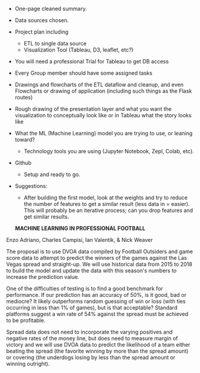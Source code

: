 - One-page cleaned summary.
- Data sources chosen.
- Project plan including
  - ETL to single data source
  - Visualization Tool (Tableau, D3, leaflet, etc?)
- You will need a professional Trial for Tableau to get DB access
- Every Group member should have some assigned tasks
- Drawings and flowcharts of the ETL dataflow and cleanup, and even Flowcharts or drawing of application (including such things as the Flask routes)
- Rough drawing of the presentation layer and what you want the visualization to conceptually look like or in Tableau what the story looks like
- What the ML (Machine Learning) model you are trying to use, or leaning toward?
  - Technology tools you are using (Jupyter Notebook, Zepl, Colab, etc).
- Github
  - Setup and ready to go.
- Suggestions:
  - After building the first model, look at the weights and try to reduce the number of features to get a similar result (less data in = easier).   This will probably be an iterative process; can you drop features and get similar results.


  **MACHINE LEARNING IN PROFESSIONAL FOOTBALL**

Enzo Adriano, Charles Campisi, Ian Valentik, &amp; Nick Weaver

The proposal is to use DVOA data compiled by Football Outsiders and game score data to attempt to predict the winners of the games against the Las Vegas spread and straight-up. We will use historical data from 2015 to 2018 to build the model and update the data with this season&#39;s numbers to increase the prediction value.

One of the difficulties of testing is to find a good benchmark for performance. If our prediction has an accuracy of 50%, is it good, bad or mediocre? It likely outperforms random guessing of win or loss (with ties occurring in less than 1% of games), but is that acceptable? Standard platforms suggest a win rate of 54% against the spread must be achieved to be profitable.

Spread data does not need to incorporate the varying positives and negative rates of the money line, but does need to measure margin of victory and we will use DVOA data to predict the likelihood of a team either beating the spread (the favorite winning by more than the spread amount) or covering (the underdogs losing by less than the spread amount or winning outright).